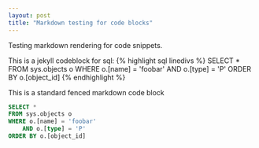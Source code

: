 ```yaml
---
layout: post
title: "Markdown testing for code blocks"
---
```


Testing markdown rendering for code snippets.

This is a jekyll codeblock for sql:
{% highlight sql linedivs %}
SELECT *
FROM sys.objects o
WHERE o.[name] = 'foobar'
    AND o.[type] = 'P'
ORDER BY o.[object_id]
{% endhighlight %}

This is a standard fenced markdown code block
```sql
SELECT *
FROM sys.objects o
WHERE o.[name] = 'foobar'
    AND o.[type] = 'P'
ORDER BY o.[object_id]
```

